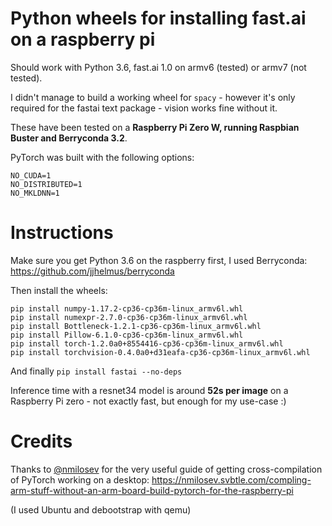 # Python wheels for installing fast.ai on a raspberry pi

Should work with Python 3.6, fast.ai 1.0 on armv6 (tested) or armv7 (not tested).

I didn't manage to build a working wheel for `spacy` - however it's only required for the fastai text package - vision works fine without it.

These have been tested on a **Raspberry Pi Zero W, running Raspbian Buster and Berryconda 3.2**.

PyTorch was built with the following options:
```
NO_CUDA=1
NO_DISTRIBUTED=1
NO_MKLDNN=1 
```

# Instructions
Make sure you get Python 3.6 on the raspberry first, I used Berryconda: https://github.com/jjhelmus/berryconda

Then install the wheels:
```
pip install numpy-1.17.2-cp36-cp36m-linux_armv6l.whl
pip install numexpr-2.7.0-cp36-cp36m-linux_armv6l.whl
pip install Bottleneck-1.2.1-cp36-cp36m-linux_armv6l.whl
pip install Pillow-6.1.0-cp36-cp36m-linux_armv6l.whl
pip install torch-1.2.0a0+8554416-cp36-cp36m-linux_armv6l.whl
pip install torchvision-0.4.0a0+d31eafa-cp36-cp36m-linux_armv6l.whl
```

And finally
`pip install fastai --no-deps`

Inference time with a resnet34 model is around **52s per image** on a Raspberry Pi zero - not exactly fast, but enough for my use-case :)

# Credits
Thanks to [@nmilosev](https://github.com/nmilosev) for the very useful guide of getting cross-compilation of PyTorch working on a desktop:
https://nmilosev.svbtle.com/compling-arm-stuff-without-an-arm-board-build-pytorch-for-the-raspberry-pi

(I used Ubuntu and debootstrap with qemu)
